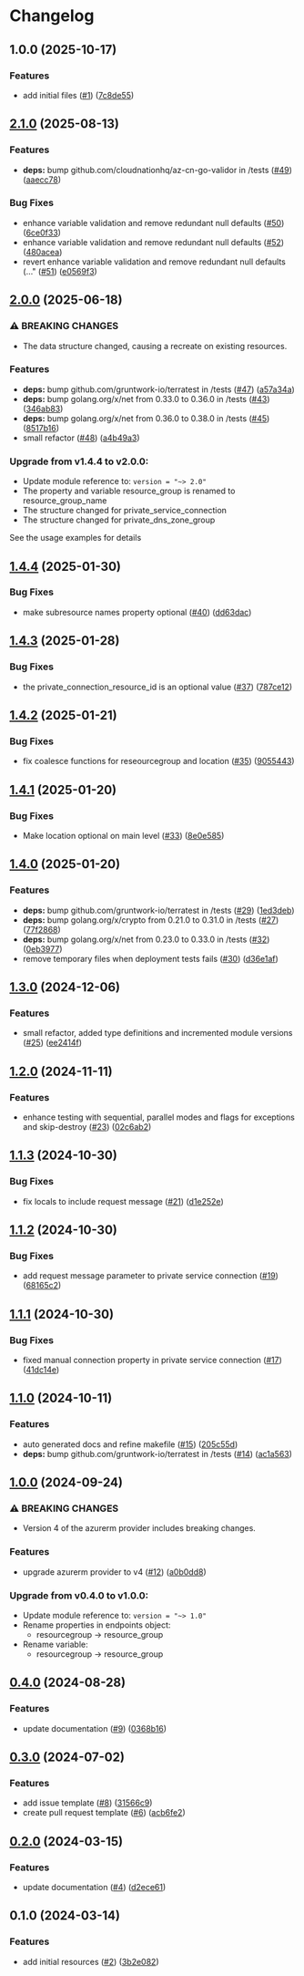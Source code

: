 # Changelog

## 1.0.0 (2025-10-17)


### Features

* add initial files ([#1](https://github.com/CloudNationHQ/terraform-azure-ci/issues/1)) ([7c8de55](https://github.com/CloudNationHQ/terraform-azure-ci/commit/7c8de55d8353d38e4f65c16c05ec1a9b7dfd059a))

## [2.1.0](https://github.com/CloudNationHQ/terraform-azure-pe/compare/v2.0.0...v2.1.0) (2025-08-13)


### Features

* **deps:** bump github.com/cloudnationhq/az-cn-go-validor in /tests ([#49](https://github.com/CloudNationHQ/terraform-azure-pe/issues/49)) ([aaecc78](https://github.com/CloudNationHQ/terraform-azure-pe/commit/aaecc784b80676db73233eb39585ae22bedcb99b))


### Bug Fixes

* enhance variable validation and remove redundant null defaults ([#50](https://github.com/CloudNationHQ/terraform-azure-pe/issues/50)) ([6ce0f33](https://github.com/CloudNationHQ/terraform-azure-pe/commit/6ce0f333c4cb8b755354f342d32f047d578be2b3))
* enhance variable validation and remove redundant null defaults ([#52](https://github.com/CloudNationHQ/terraform-azure-pe/issues/52)) ([480acea](https://github.com/CloudNationHQ/terraform-azure-pe/commit/480acea024ad2063031e386fa800684bf47c0b39))
* revert enhance variable validation and remove redundant null defaults (…" ([#51](https://github.com/CloudNationHQ/terraform-azure-pe/issues/51)) ([e0569f3](https://github.com/CloudNationHQ/terraform-azure-pe/commit/e0569f35215a31361bc22695983b1ff3db53911b))

## [2.0.0](https://github.com/CloudNationHQ/terraform-azure-pe/compare/v1.4.4...v2.0.0) (2025-06-18)


### ⚠ BREAKING CHANGES

* The data structure changed, causing a recreate on existing resources.

### Features

* **deps:** bump github.com/gruntwork-io/terratest in /tests ([#47](https://github.com/CloudNationHQ/terraform-azure-pe/issues/47)) ([a57a34a](https://github.com/CloudNationHQ/terraform-azure-pe/commit/a57a34a6097d601f4faa1edafb415c217b39509a))
* **deps:** bump golang.org/x/net from 0.33.0 to 0.36.0 in /tests ([#43](https://github.com/CloudNationHQ/terraform-azure-pe/issues/43)) ([346ab83](https://github.com/CloudNationHQ/terraform-azure-pe/commit/346ab83839f5cc649bbd49666fe6216fd2fb56c3))
* **deps:** bump golang.org/x/net from 0.36.0 to 0.38.0 in /tests ([#45](https://github.com/CloudNationHQ/terraform-azure-pe/issues/45)) ([8517b16](https://github.com/CloudNationHQ/terraform-azure-pe/commit/8517b1649a2d0351b3bc8d1effa1e2bd812aaa35))
* small refactor ([#48](https://github.com/CloudNationHQ/terraform-azure-pe/issues/48)) ([a4b49a3](https://github.com/CloudNationHQ/terraform-azure-pe/commit/a4b49a38ed2d6d9b895f3132eccf85f34321ed0a))

### Upgrade from v1.4.4 to v2.0.0:

- Update module reference to: `version = "~> 2.0"`
- The property and variable resource_group is renamed to resource_group_name
- The structure changed for private_service_connection
- The structure changed for private_dns_zone_group

See the usage examples for details

## [1.4.4](https://github.com/CloudNationHQ/terraform-azure-pe/compare/v1.4.3...v1.4.4) (2025-01-30)


### Bug Fixes

* make subresource names property optional ([#40](https://github.com/CloudNationHQ/terraform-azure-pe/issues/40)) ([dd63dac](https://github.com/CloudNationHQ/terraform-azure-pe/commit/dd63dacb688a3fbebe3b209d1ed81bc50e9e3833))

## [1.4.3](https://github.com/CloudNationHQ/terraform-azure-pe/compare/v1.4.2...v1.4.3) (2025-01-28)


### Bug Fixes

* the private_connection_resource_id  is an optional value ([#37](https://github.com/CloudNationHQ/terraform-azure-pe/issues/37)) ([787ce12](https://github.com/CloudNationHQ/terraform-azure-pe/commit/787ce12bd7a526712ad0c0b57990ed5ae211d27f))

## [1.4.2](https://github.com/CloudNationHQ/terraform-azure-pe/compare/v1.4.1...v1.4.2) (2025-01-21)


### Bug Fixes

* fix coalesce functions for reseourcegroup and location ([#35](https://github.com/CloudNationHQ/terraform-azure-pe/issues/35)) ([9055443](https://github.com/CloudNationHQ/terraform-azure-pe/commit/9055443cd0fb5d9aa02e271120f4ca91b6b8001d))

## [1.4.1](https://github.com/CloudNationHQ/terraform-azure-pe/compare/v1.4.0...v1.4.1) (2025-01-20)


### Bug Fixes

* Make location optional on main level ([#33](https://github.com/CloudNationHQ/terraform-azure-pe/issues/33)) ([8e0e585](https://github.com/CloudNationHQ/terraform-azure-pe/commit/8e0e585ff79b887b75538c46b6dc7adb815e9ed5))

## [1.4.0](https://github.com/CloudNationHQ/terraform-azure-pe/compare/v1.3.0...v1.4.0) (2025-01-20)


### Features

* **deps:** bump github.com/gruntwork-io/terratest in /tests ([#29](https://github.com/CloudNationHQ/terraform-azure-pe/issues/29)) ([1ed3deb](https://github.com/CloudNationHQ/terraform-azure-pe/commit/1ed3deb5f84d28dcb8ca60a3fce16dd24ec7551b))
* **deps:** bump golang.org/x/crypto from 0.21.0 to 0.31.0 in /tests ([#27](https://github.com/CloudNationHQ/terraform-azure-pe/issues/27)) ([77f2868](https://github.com/CloudNationHQ/terraform-azure-pe/commit/77f28689ef5adf768b6381bc2140afd58d54102d))
* **deps:** bump golang.org/x/net from 0.23.0 to 0.33.0 in /tests ([#32](https://github.com/CloudNationHQ/terraform-azure-pe/issues/32)) ([0eb3977](https://github.com/CloudNationHQ/terraform-azure-pe/commit/0eb3977f5d3225b78384f1e14a11d1dc81104007))
* remove temporary files when deployment tests fails ([#30](https://github.com/CloudNationHQ/terraform-azure-pe/issues/30)) ([d36e1af](https://github.com/CloudNationHQ/terraform-azure-pe/commit/d36e1afd739b1ef1d5ea40751dd4ea08ec5aba1e))

## [1.3.0](https://github.com/CloudNationHQ/terraform-azure-pe/compare/v1.2.0...v1.3.0) (2024-12-06)


### Features

* small refactor, added type definitions and incremented module versions ([#25](https://github.com/CloudNationHQ/terraform-azure-pe/issues/25)) ([ee2414f](https://github.com/CloudNationHQ/terraform-azure-pe/commit/ee2414f7e6a6923e1321e4846fd3595895ae94f1))

## [1.2.0](https://github.com/CloudNationHQ/terraform-azure-pe/compare/v1.1.3...v1.2.0) (2024-11-11)


### Features

* enhance testing with sequential, parallel modes and flags for exceptions and skip-destroy ([#23](https://github.com/CloudNationHQ/terraform-azure-pe/issues/23)) ([02c6ab2](https://github.com/CloudNationHQ/terraform-azure-pe/commit/02c6ab2c2eff8a1fe41c231516c9510f0719b6ed))

## [1.1.3](https://github.com/CloudNationHQ/terraform-azure-pe/compare/v1.1.2...v1.1.3) (2024-10-30)


### Bug Fixes

* fix locals to include request message ([#21](https://github.com/CloudNationHQ/terraform-azure-pe/issues/21)) ([d1e252e](https://github.com/CloudNationHQ/terraform-azure-pe/commit/d1e252ef8ce0d2e52e97f43e4e9bb139c2ca6752))

## [1.1.2](https://github.com/CloudNationHQ/terraform-azure-pe/compare/v1.1.1...v1.1.2) (2024-10-30)


### Bug Fixes

* add request message parameter to private service connection ([#19](https://github.com/CloudNationHQ/terraform-azure-pe/issues/19)) ([68165c2](https://github.com/CloudNationHQ/terraform-azure-pe/commit/68165c2096feac9e4b67a91ff04fb1fc49206d3f))

## [1.1.1](https://github.com/CloudNationHQ/terraform-azure-pe/compare/v1.1.0...v1.1.1) (2024-10-30)


### Bug Fixes

* fixed manual connection property in private service connection ([#17](https://github.com/CloudNationHQ/terraform-azure-pe/issues/17)) ([41dc14e](https://github.com/CloudNationHQ/terraform-azure-pe/commit/41dc14eb63dbdad72a5448ad7c8086baff630341))

## [1.1.0](https://github.com/CloudNationHQ/terraform-azure-pe/compare/v1.0.0...v1.1.0) (2024-10-11)


### Features

* auto generated docs and refine makefile ([#15](https://github.com/CloudNationHQ/terraform-azure-pe/issues/15)) ([205c55d](https://github.com/CloudNationHQ/terraform-azure-pe/commit/205c55df62a6109c8c87fe371d06748b55f6cd0b))
* **deps:** bump github.com/gruntwork-io/terratest in /tests ([#14](https://github.com/CloudNationHQ/terraform-azure-pe/issues/14)) ([ac1a563](https://github.com/CloudNationHQ/terraform-azure-pe/commit/ac1a56389c0011b56c1dcd5b8e401047bd7899bb))

## [1.0.0](https://github.com/CloudNationHQ/terraform-azure-pe/compare/v0.4.0...v1.0.0) (2024-09-24)


### ⚠ BREAKING CHANGES

* Version 4 of the azurerm provider includes breaking changes.

### Features

* upgrade azurerm provider to v4 ([#12](https://github.com/CloudNationHQ/terraform-azure-pe/issues/12)) ([a0b0dd8](https://github.com/CloudNationHQ/terraform-azure-pe/commit/a0b0dd85b50af9ca57d0c1de5864b70d29e1b1eb))

### Upgrade from v0.4.0 to v1.0.0:

- Update module reference to: `version = "~> 1.0"`
- Rename properties in endpoints object:
  - resourcegroup -> resource_group
- Rename variable:
  - resourcegroup -> resource_group

## [0.4.0](https://github.com/CloudNationHQ/terraform-azure-pe/compare/v0.3.0...v0.4.0) (2024-08-28)


### Features

* update documentation ([#9](https://github.com/CloudNationHQ/terraform-azure-pe/issues/9)) ([0368b16](https://github.com/CloudNationHQ/terraform-azure-pe/commit/0368b16e47f6b499109231374c0aac27bfdcf085))

## [0.3.0](https://github.com/CloudNationHQ/terraform-azure-pe/compare/v0.2.0...v0.3.0) (2024-07-02)


### Features

* add issue template ([#8](https://github.com/CloudNationHQ/terraform-azure-pe/issues/8)) ([31566c9](https://github.com/CloudNationHQ/terraform-azure-pe/commit/31566c9083662fe9f056ce7f36926cbc403dcd99))
* create pull request template ([#6](https://github.com/CloudNationHQ/terraform-azure-pe/issues/6)) ([acb6fe2](https://github.com/CloudNationHQ/terraform-azure-pe/commit/acb6fe220242bfb07d5e96069096a60431a445f2))

## [0.2.0](https://github.com/CloudNationHQ/terraform-azure-pe/compare/v0.1.0...v0.2.0) (2024-03-15)


### Features

* update documentation ([#4](https://github.com/CloudNationHQ/terraform-azure-pe/issues/4)) ([d2ece61](https://github.com/CloudNationHQ/terraform-azure-pe/commit/d2ece61eefba1b328b51787d3e6e365db0945847))

## 0.1.0 (2024-03-14)


### Features

* add initial resources ([#2](https://github.com/CloudNationHQ/terraform-azure-pe/issues/2)) ([3b2e082](https://github.com/CloudNationHQ/terraform-azure-pe/commit/3b2e0823bf64b0a32df98e84775b0c14864c7d86))
